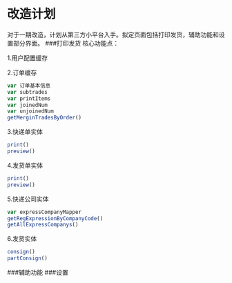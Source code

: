 # 改造计划

对于一期改造，计划从第三方小平台入手。拟定页面包括打印发货，辅助功能和设置部分界面。
###打印发货
核心功能点：

1.用户配置缓存

2.订单缓存
  ```js
  var 订单基本信息
  var subtrades
  var printItems
  var joinedNum
  var unjoinedNum
  getMerginTradesByOrder()
  ```

3.快递单实体
  ```js
  print()
  preview()
  ```
4.发货单实体
  ```js
  print()
  preview()
  ```
5.快递公司实体
  ```js
 var expressCompanyMapper
 getRegExpressionByCompanyCode()
 getAllExpressCompanys()
 
  ```
6.发货实体
  ```js
  consign()
  partConsign()
  ```
###辅助功能
###设置